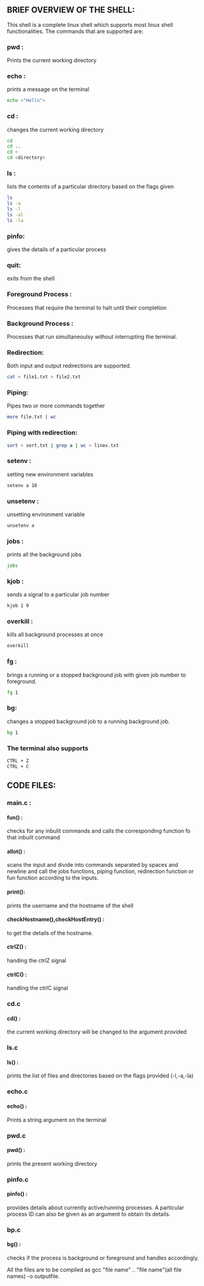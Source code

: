 ## BRIEF OVERVIEW OF THE SHELL:
This shell is a complete linux shell which supports most linux shell functionalities.
The commands that are supported are:
	
### pwd : 
Prints the current working directory
### echo : 
prints a message on the terminal
``` bash	
echo <"Hello">
```

### cd : 
changes the current working directory 
```bash
cd
cd ..
cd ~
cd <directory>
```

### ls : 
lists the contents of a particular directory based on the flags given
```bash
ls
ls -a
ls -l
ls -al
ls -la
```

### pinfo: 
gives the details of a particular process
### quit: 
exits from the shell
### Foreground Process : 
Processes that require the terminal to halt until their completion
### Background Process : 
Processes that run simultaneoulsy without interrupting the terminal.
### Redirection: 
Both input and output redirections are supported.
```bash
cat < file1.txt > file2.txt
```

### Piping: 
Pipes two or more commands together
```bash
more file.txt | wc
```

### Piping with redirection:
```bash
sort < sort.txt | grep a | wc > linex.txt
```

### setenv : 
setting new environment variables
```bash
setenv a 10
```

### unsetenv :
 unsetting environment variable
```bash
unsetenv a
```

### jobs : 
prints all the background jobs
```bash
jobs
```

### kjob : 
sends a signal to a particular job number
```bash
kjob 1 9
```

### overkill :	
kills all background processes at once
```bash
overkill
```

### fg : 
brings a running or a stopped background job with given job number to foreground.		 
```bash
fg 1
```

### bg: 
changes a stopped background job to a running background job.
```bash
bg 1
```

### The terminal also supports 
```bash
CTRL + Z
CTRL + C
```

## CODE FILES:
### main.c :
#### fun() : 
checks for any inbulit commands and calls the corresponding function fo that inbuilt command
#### allot() : 
scans the input and divide into commands separated by spaces and newline and call the jobs functions, piping function, redirection function or fun function according to the inputs.
#### print(): 
prints the username and the hostname of the shell
#### checkHostname(),checkHostEntry() :
 to get the details of the hostname.
#### ctrlZ() :
 handing the ctrlZ signal
#### ctrlC() : 
handling the ctrlC signal

### cd.c
#### cd() : 
the current working directory will be changed to the argument provided

### ls.c
#### ls() : 
prints the list of files and directories based on the flags provided (-l,-a,-la)

### echo.c
#### echo() : 
Prints a string argument on the terminal

### pwd.c
#### pwd() :
 prints the present working directory
### pinfo.c
#### pinfo() : 
provides details about currently active/running processes. A particular process ID can also be given as an argument to obtain its details.
### bp.c
#### bg() : 
checks if the process is background or foreground and handles accordingly.


All the files are to be compiled as gcc "file name" ..  "file name"(all file names) -o outputfile.
